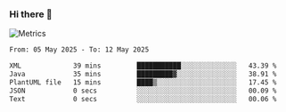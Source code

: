 ### Hi there 👋

![Metrics](https://github.com/radoapx/radoapx/blob/main/github-metrics.svg)

<!--START_SECTION:waka-->

```txt
From: 05 May 2025 - To: 12 May 2025

XML             39 mins         ███████████░░░░░░░░░░░░░░   43.39 %
Java            35 mins         █████████▓░░░░░░░░░░░░░░░   38.91 %
PlantUML file   15 mins         ████▒░░░░░░░░░░░░░░░░░░░░   17.45 %
JSON            0 secs          ░░░░░░░░░░░░░░░░░░░░░░░░░   00.09 %
Text            0 secs          ░░░░░░░░░░░░░░░░░░░░░░░░░   00.06 %
```

<!--END_SECTION:waka-->

<!--
**radoapx/radoapx** is a ✨ _special_ ✨ repository because its `README.md` (this file) appears on your GitHub profile.

Here are some ideas to get you started:

- 🔭 I’m currently working on ...
- 🌱 I’m currently learning ...
- 👯 I’m looking to collaborate on ...
- 🤔 I’m looking for help with ...
- 💬 Ask me about ...
- 📫 How to reach me: ...
- 😄 Pronouns: ...
- ⚡ Fun fact: ...
-->
